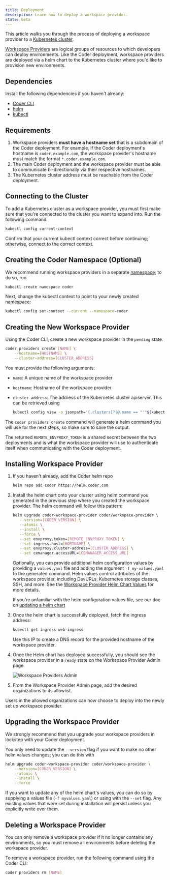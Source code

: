 ```yaml
---
title: Deployment
description: Learn how to deploy a workspace provider.
state: beta
---
```


This article walks you through the process of deploying a workspace provider to
a [Kubernetes cluster](../../setup/kubernetes/index.md).

[Workspace Providers](index.md) are logical groups of resources to which
developers can deploy environments. Like the Coder deployment, workspace providers
are deployed via a helm chart to the Kubernetes cluster where you'd like to
provision new environments.

## Dependencies

Install the following dependencies if you haven't already:

- [Coder CLI](../../cli/installation.md)
- [helm](https://helm.sh/docs/intro/install/)
- [kubectl](https://kubernetes.io/docs/tasks/tools/install-kubectl/)

## Requirements

1. Workspace providers **must have a hostname set** that is a subdomain of the
   Coder deployment. For example, if the Coder deployment's hostname is
   `coder.example.com`, the workspace provider's hostname must match the format
   `*.coder.example.com`.
1. The main Coder deployment and the workspace provider must be able to
   communicate bi-directionally via their respective hostnames.
1. The Kubernetes cluster address must be reachable from the Coder deployment.

## Connecting to the Cluster

To add a Kubernetes cluster as a workspace provider, you must first make sure
that you're connected to the cluster you want to expand into. Run the following
command:

```bash
kubectl config current-context
```

Confirm that your current kubectl context correct before continuing; otherwise,
connect to the correct context.

## Creating the Coder Namespace (Optional)

We recommend running workspace providers in a separate
[namespace](https://kubernetes.io/docs/concepts/overview/working-with-objects/namespaces/);
to do so, run

```bash
kubectl create namespace coder
```

Next, change the kubectl context to point to your newly created namespace:

```bash
kubectl config set-context --current --namespace=coder
```

## Creating the New Workspace Provider

Using the Coder CLI, create a new workspace provider in the `pending` state.

```bash
coder providers create [NAME] \
    --hostname=[HOSTNAME] \
    --cluster-address=[CLUSTER_ADDRESS]
```

You must provide the following arguments:

- `name`: A unique name of the workspace provider
- `hostname`: Hostname of the workspace provider
- `cluster-address`: The address of the Kubernetes cluster apiserver. This can be
  retrieved using

  ```bash
  kubectl config view -o jsonpath='{.clusters[?(@.name == "'"$(kubectl config current-context)"'")].cluster.server}{"\n"}'
  ```

The `coder providers create` command will generate a helm command you will use
for the next steps, so make sure to save the output.

The returned `REMOTE_ENVPROXY_TOKEN` is a shared secret between the two
deployments and is what the workspace provider will use to authenticate itself
when communicating with the Coder deployment.

## Installing Workspace Provider

1. If you haven't already, add the Coder helm repo

   ```bash
   helm repo add coder https://helm.coder.com
   ```

1. Install the helm chart onto your cluster using helm command you generated in
   the previous step where you created the workspace provider. The helm command
   will follow this pattern:

   ```bash
   helm upgrade coder-workspace-provider coder/workspace-provider \
      --version=[CODER_VERSION] \
      --atomic \
      --install \
      --force \
      --set envproxy.token=[REMOTE_ENVPROXY_TOKEN] \
      --set ingress.host=[HOSTNAME] \
      --set envproxy.cluster-address=[CLUSTER_ADDRESS] \
      --set cemanager.accessURL=[CEMANAGER_ACCESS_URL]
   ```

   Optionally, you can provide additional helm configuration values by providing
   a `values.yaml` file and adding the argument `-f my-values.yaml` to the
   generated command. Helm values control attributes of the workspace provider,
   including DevURLs, Kubernetes storage classes, SSH, and more. See the
   [Workspace Provider Helm Chart
   Values]("https://github.com/cdr/enterprise-helm/blob/workspace-providers-envproxy-only/README.md")
   for more details.

   If you're unfamiliar with the helm configuration values file, see our doc on
   [updating a helm chart](../../guides/helm-charts.md)

1. Once the helm chart is successfully deployed, fetch the ingress address:

   ```bash
   kubectl get ingress web-ingress
   ```

   Use this IP to create a DNS record for the provided hostname of the workspace
   provider.

1. Once the Helm chart has deployed successfully, you should see the workspace
   provider in a `ready` state on the Workspace Provider Admin page.

   ![Workspace Providers Admin](../../assets/workspace-providers-admin.png)

1. From the Workspace Provider Admin page, add the desired organizations to its
   allowlist.

Users in the allowed organizations can now choose to deploy into the newly set
up workspace provider.

## Upgrading the Workspace Provider

We strongly recommend that you upgrade your workspace providers in lockstep with
your Coder deployment.

You only need to update the `--version` flag if you want to make no other helm
values changes; you can do this with

```bash
helm upgrade coder-workspace-provider coder/workspace-provider \
    --version=[CODER_VERSION] \
    --atomic \
    --install \
    --force
```

If you want to update any of the helm chart's values, you can do so by supplying
a values file (`-f myvalues.yaml`) or using with the `--set` flag. Any existing
values that were set during installation will persist unless you explicitly
write over them.

## Deleting a Workspace Provider

You can only remove a workspace provider if it no longer contains any
environments, so you must remove all environments before deleting the workspace
provider.

To remove a workspace provider, run the following command using the Coder CLI:

```bash
coder providers rm [NAME]
```
